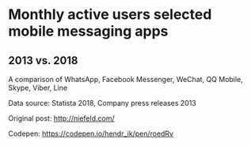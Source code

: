 <h1>Monthly active users selected mobile messaging apps</h1>

<h2>2013 vs. 2018</h2>

A comparison of WhatsApp, Facebook Messenger, WeChat, QQ Mobile, Skype, Viber, Line

Data source: Statista 2018, Company press releases 2013

Original post: http://niefeld.com/

Codepen: https://codepen.io/hendr_ik/pen/roedRv
